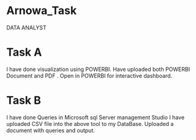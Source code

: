 # Arnowa_Task
DATA ANALYST
# Task A
I have done visualization using POWERBI.
Have uploaded both POWERBI Document <Sales Dashboard.pbix> and PDF <Sales Dashboard using POWERBI.pdf>.
Open in POWERBI for interactive dashboard.

# Task B
I have done Queries in Microsoft sql Server management Studio
I have uploaded CSV file into the above tool to my DataBase.
Uploaded a document with queries and output<TASK-B-SQL>.
